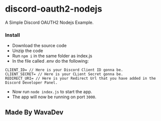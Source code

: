 # discord-oauth2-nodejs
A Simple Discord OAUTH2 Nodejs Example.

### Install
- Download the source code
- Unzip the code
- Run `npm i` in the same folder as index.js
- In the file called .env do the following: 
```
CLIENT_ID= // Here is your Discord Client ID gonna be.
CLIENT_SECRET= // Here is your CLient Secret gonna be.
REDIRECT_URI= // Here is your Redirect Url that you have added in the Discord Developer Panel.
```
- Now run `node index.js` to start the app.
- The app will now be running on port `3000`.

## Made By WavaDev
